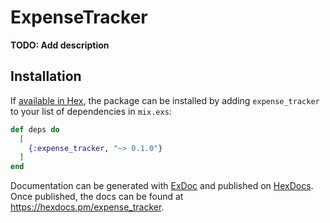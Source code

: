 # ExpenseTracker

**TODO: Add description**

## Installation

If [available in Hex](https://hex.pm/docs/publish), the package can be installed
by adding `expense_tracker` to your list of dependencies in `mix.exs`:

```elixir
def deps do
  [
    {:expense_tracker, "~> 0.1.0"}
  ]
end
```

Documentation can be generated with [ExDoc](https://github.com/elixir-lang/ex_doc)
and published on [HexDocs](https://hexdocs.pm). Once published, the docs can
be found at <https://hexdocs.pm/expense_tracker>.


